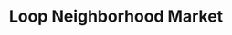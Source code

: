 ---
title: "Loop Neighborhood Market"
url: /emeryville/loop-neighborhood-market/
shop: Lebensmittel
---